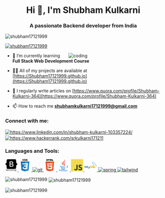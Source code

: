 

<!--
**Shubham17121999/Shubham17121999** is a ✨ _special_ ✨ repository because its `README.md` (this file) appears on your GitHub profile.

Here are some ideas to get you started:

- 🔭 I’m currently working on ...
- 🌱 I’m currently learning ...
- 👯 I’m looking to collaborate on ...
- 🤔 I’m looking for help with ...
- 💬 Ask me about ...
- 📫 How to reach me: ...
- 😄 Pronouns: ...
- ⚡ Fun fact: ...
-->

<h1 align="center">Hi 👋, I'm Shubham Kulkarni</h1>
<h3 align="center">A passionate Backend developer from India</h3>


<p align="left"> <img src="https://komarev.com/ghpvc/?username=shubham17121999&label=Profile%20views&color=0e75b6&style=flat" alt="shubham17121999" /> </p>

<p align="left"> <a href="https://github.com/ryo-ma/github-profile-trophy"><img src="https://github-profile-trophy.vercel.app/?username=shubham17121999" alt="shubham17121999" /></a> </p>
<img align="right" alt="coding" width="300" src="https://miro.medium.com/max/1400/0*W5_WMS72vBn74iqs.gif">


- 🌱 I’m currently learning **Full Stack Web Development Course**

- 👨‍💻 All of my projects are available at [https://Shubham17121999.github.io](https://Shubham17121999.github.io)
 
- 📝 I regularly write articles on [https://www.quora.com/profile/Shubham-Kulkarni-364](https://www.quora.com/profile/Shubham-Kulkarni-364)

- 📫 How to reach me **shubhamkulkarni17121999@gmail.com**


<h3 align="left">Connect with me:</h3>
<p align="left">
<a href="https://linkedin.com/in/https://www.linkedin.com/in/shubham-kulkarni-103357224/" target="blank"><img align="center" src="https://raw.githubusercontent.com/rahuldkjain/github-profile-readme-generator/master/src/images/icons/Social/linked-in-alt.svg" alt="https://www.linkedin.com/in/shubham-kulkarni-103357224/" height="30" width="40" /></a>
<a href="https://www.hackerrank.com/https://www.hackerrank.com/srkulkarni171211" target="blank"><img align="center" src="https://raw.githubusercontent.com/rahuldkjain/github-profile-readme-generator/master/src/images/icons/Social/hackerrank.svg" alt="https://www.hackerrank.com/srkulkarni171211" height="30" width="40" /></a>
</p>

<h3 align="left">Languages and Tools:</h3>
<p align="left"> <a href="https://getbootstrap.com" target="_blank" rel="noreferrer"> <img src="https://raw.githubusercontent.com/devicons/devicon/master/icons/bootstrap/bootstrap-plain-wordmark.svg" alt="bootstrap" width="40" height="40"/> </a> <a href="https://www.w3schools.com/css/" target="_blank" rel="noreferrer"> <img src="https://raw.githubusercontent.com/devicons/devicon/master/icons/css3/css3-original-wordmark.svg" alt="css3" width="40" height="40"/> </a> <a href="https://git-scm.com/" target="_blank" rel="noreferrer"> <img src="https://www.vectorlogo.zone/logos/git-scm/git-scm-icon.svg" alt="git" width="40" height="40"/> </a> <a href="https://www.w3.org/html/" target="_blank" rel="noreferrer"> <img src="https://raw.githubusercontent.com/devicons/devicon/master/icons/html5/html5-original-wordmark.svg" alt="html5" width="40" height="40"/> </a> <a href="https://www.java.com" target="_blank" rel="noreferrer"> <img src="https://raw.githubusercontent.com/devicons/devicon/master/icons/java/java-original.svg" alt="java" width="40" height="40"/> </a> <a href="https://developer.mozilla.org/en-US/docs/Web/JavaScript" target="_blank" rel="noreferrer"> <img src="https://raw.githubusercontent.com/devicons/devicon/master/icons/javascript/javascript-original.svg" alt="javascript" width="40" height="40"/> </a> <a href="https://www.mysql.com/" target="_blank" rel="noreferrer"> <img src="https://raw.githubusercontent.com/devicons/devicon/master/icons/mysql/mysql-original-wordmark.svg" alt="mysql" width="40" height="40"/> </a> <a href="https://spring.io/" target="_blank" rel="noreferrer"> <img src="https://www.vectorlogo.zone/logos/springio/springio-icon.svg" alt="spring" width="40" height="40"/> </a> <a href="https://tailwindcss.com/" target="_blank" rel="noreferrer"> <img src="https://www.vectorlogo.zone/logos/tailwindcss/tailwindcss-icon.svg" alt="tailwind" width="40" height="40"/> </a> </p>

<p><img align="left" src="https://github-readme-stats.vercel.app/api/top-langs?username=shubham17121999&show_icons=true&locale=en&layout=compact" alt="shubham17121999" /></p>

<p>&nbsp;<img align="center" src="https://github-readme-stats.vercel.app/api?username=shubham17121999&show_icons=true&locale=en" alt="shubham17121999" /></p>

<p><img align="center" src="https://github-readme-streak-stats.herokuapp.com/?user=shubham17121999&" alt="shubham17121999" /></p>

